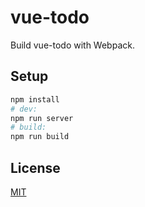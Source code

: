 # vue-todo

Build vue-todo with Webpack.

## Setup

``` bash
npm install
# dev:
npm run server
# build:
npm run build
```

## License

[MIT](http://opensource.org/licenses/MIT)